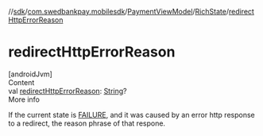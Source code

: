 //[sdk](../../../../index.md)/[com.swedbankpay.mobilesdk](../../index.md)/[PaymentViewModel](../index.md)/[RichState](index.md)/[redirectHttpErrorReason](redirect-http-error-reason.md)



# redirectHttpErrorReason  
[androidJvm]  
Content  
val [redirectHttpErrorReason](redirect-http-error-reason.md): [String](https://kotlinlang.org/api/latest/jvm/stdlib/kotlin/-string/index.html)?  
More info  


If the current state is [FAILURE](../-state/-f-a-i-l-u-r-e/index.md), and it was caused by an error http response to a redirect, the reason phrase of that respone.

  



